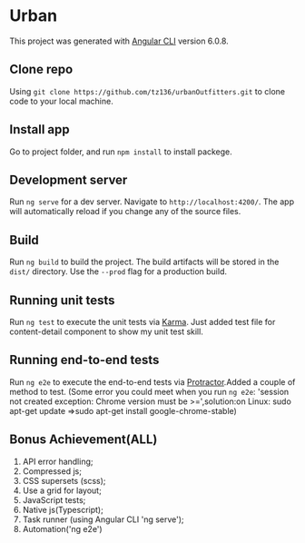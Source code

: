# Urban

This project was generated with [Angular CLI](https://github.com/angular/angular-cli) version 6.0.8.

## Clone repo

Using `git clone https://github.com/tz136/urbanOutfitters.git` to clone code to your local machine.

## Install app

Go to project folder, and run `npm install` to install packege.

## Development server

Run `ng serve` for a dev server. Navigate to `http://localhost:4200/`. The app will automatically reload if you change any of the source files.

## Build

Run `ng build` to build the project. The build artifacts will be stored in the `dist/` directory. Use the `--prod` flag for a production build.

## Running unit tests

Run `ng test` to execute the unit tests via [Karma](https://karma-runner.github.io). Just added test file for content-detail component to show my unit test skill.

## Running end-to-end tests

Run `ng e2e` to execute the end-to-end tests via [Protractor](http://www.protractortest.org/).Added a couple of method to test.
(Some error you could meet when you run `ng e2e`: 'session not created exception: Chrome version must be >=',solution:on Linux: sudo apt-get update =>sudo apt-get install google-chrome-stable)

## Bonus Achievement(ALL)

1. API error handling;
2. Compressed js;
3. CSS supersets (scss);
4. Use a grid for layout;
5. JavaScript tests;
6. Native js(Typescript);
7. Task runner (using Angular CLI 'ng serve');
8. Automation('ng e2e')
